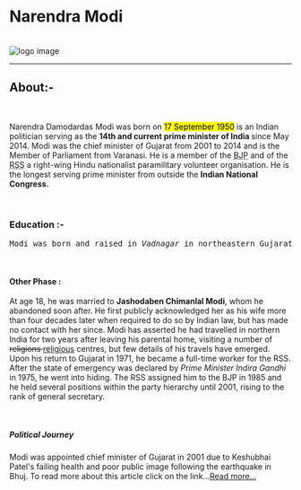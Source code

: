 <!DOCTYPE html>
<html lang="en">
    <head>
        <title>Tribute Page</title>
    </head>
    <body>
        <h1>Narendra Modi</h1>
        <br>
        <img src="https://th.bing.com/th?id=ODL.dca730d55775e76009bafe3d8e445902&w=143&h=232&c=12&rs=1&qlt=99&pcl=faf9f7&o=6&pid=13.1" alt="logo image">
        <hr>
        <h2>About:- </h2>
        <br>
        <p>
            Narendra Damodardas Modi was born on <mark>17 September 1950</mark> is an Indian politician serving as the <b>14th and current prime minister of India </b>since May 2014. Modi was the chief minister of Gujarat from 2001 to 2014 and is the Member of Parliament from Varanasi. He is a member of the <abbr title="Bharatiya Janta Party">BJP</abbr> and of the <abbr title="Rashtriya Swayamsevak Sangh">RSS</abbr> a right-wing Hindu nationalist paramilitary volunteer organisation. He is the longest serving prime minister from outside the <strong>Indian National Congress.</strong> 
        </p>
        <br>
        <h3>Education :- </h3>
        <pre>Modi was born and raised in <em>Vadnagar</em> in northeastern Gujarat, where he completed his secondary education.  He was introduced to the RSS at age eight.</pre>
        <br>
        <h4>Other Phase :</h4>
        <p>
            At age 18, he was married to <b>Jashodaben Chimanlal Modi</b>, whom he abandoned soon after. He first publicly acknowledged her as his wife more than four decades later when required to do so by Indian law, but has made no contact with her since. Modi has asserted he had travelled in northern India for two years after leaving his parental home, visiting a number of <del>religions </del><ins>religious</ins> centres, but few details of his travels have emerged. Upon his return to Gujarat in 1971, he became a full-time worker for the RSS. After the state of emergency was declared by <i>Prime Minister Indira Gandhi</i> in 1975, he went into hiding. The RSS assigned him to the BJP in 1985 and he held several positions within the party hierarchy until 2001, rising to the rank of general secretary.
        </p>
        <br>
        <h5>Political Journey</h5>
        <p>
            Modi was appointed chief minister of Gujarat in 2001 due to Keshubhai Patel's failing health and poor public image following the earthquake in Bhuj. To read more about this article click on the link...<a href="https://en.wikipedia.org/wiki/Narendra_Modi" target="_blank">Read more...</a>
        </p>
</body>
</html>
